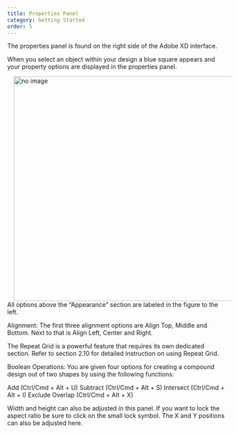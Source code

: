 ```yaml
---
title: Properties Panel
category: Getting Started
order: 5
---
```


The properties panel is found on the right side of the Adobe XD interface.

When you select an object within your design a blue square appears and your property options are displayed in the properties panel.

<img style="padding: 0px 15px; float: left" src="https://iwilfried.github.io/Adobe-XD-eBook/images/XD-Property-Panel-01.png" alt="no image" width="520px"/>All options above the “Appearance” section are labeled in the figure to the left.


Alignment: The first three alignment options are Align Top, Middle and Bottom. Next to that is Align Left, Center and Right.

The Repeat Grid is a powerful feature that requires its own dedicated section. Refer to section 2.10 for detailed instruction on using Repeat Grid.

Boolean Operations: You are given four options for creating a compound design out of two shapes by using the following functions:


Add (Ctrl/Cmd + Alt + U)
Subtract (Ctrl/Cmd + Alt + S)
Intersect (Ctrl/Cmd + Alt + I)
Exclude Overlap (Ctrl/Cmd + Alt + X)



Width and height can also be adjusted in this panel. If you want to lock the aspect ratio be sure to click on the small lock symbol. The X and Y positions can also be adjusted here.


